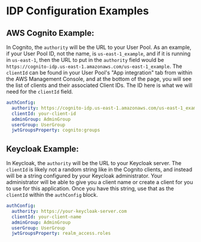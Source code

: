 # IDP Configuration Examples

## AWS Cognito Example:

In Cognito, the `authority` will be the URL to your User Pool. As an example, if your User Pool ID, not the name, is
`us-east-1_example`, and if it is
running in `us-east-1`, then the URL to put in the `authority` field would be
`https://cognito-idp.us-east-1.amazonaws.com/us-east-1_example`. The `clientId`
can be found in your User Pool's "App integration" tab from within the AWS Management Console, and at the bottom of the
page, you will see the list of clients
and their associated Client IDs. The ID here is what we will need for the `clientId` field.

```yaml
authConfig:
  authority: https://cognito-idp.us-east-1.amazonaws.com/us-east-1_example
  clientId: your-client-id
  adminGroup: AdminGroup
  userGroup: UserGroup
  jwtGroupsProperty: cognito:groups
```

## Keycloak Example:

In Keycloak, the `authority` will be the URL to your Keycloak server. The `clientId` is likely not a random string like
in the Cognito clients, and instead
will be a string configured by your Keycloak administrator. Your administrator will be able to give you a client name or
create a client for you to use for
this application. Once you have this string, use that as the `clientId` within the `authConfig` block.

```yaml
authConfig:
  authority: https://your-keycloak-server.com
  clientId: your-client-name
  adminGroup: AdminGroup
  userGroup: UserGroup
  jwtGroupsProperty: realm_access.roles
```
